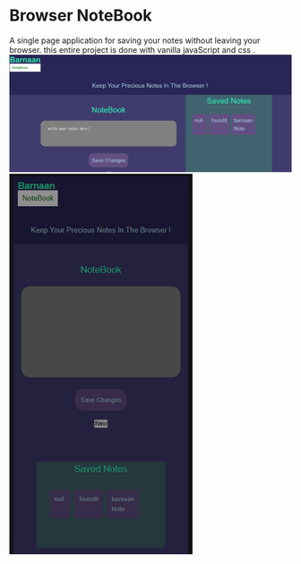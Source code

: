 # Browser NoteBook  

A single page application for saving your notes without leaving your browser. 
this entire project is done with vanilla javaScript and css  .
![showcase](desktopView.png)
![showcase](mobileView.png)

